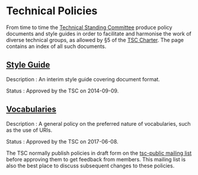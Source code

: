 # Technical Policies

From time to time the [Technical Standing Committee](/) produce policy
documents and style guides in order to facilitate and harmonise the work
of diverse technical groups, as allowed by §5 of the [TSC
Charter](/charter).  The page contains an index of all such documents.

## [Style Guide](style) 
Description
:   An interim style guide covering document format. 

Status
:   Approved by the TSC on 2014-09-09.

## [Vocabularies](vocabularies)
Description
:   A general policy on the preferred nature of vocabularies, such as
    the use of URIs.

Status
:   Approved by the TSC on 2017-06-08.

The TSC normally publish policies in draft form on the [tsc-public
mailing list](/tsc-public) before approving them to get feedback from
members.  This mailing list is also the best place to discuss
subsequent changes to these policies.
